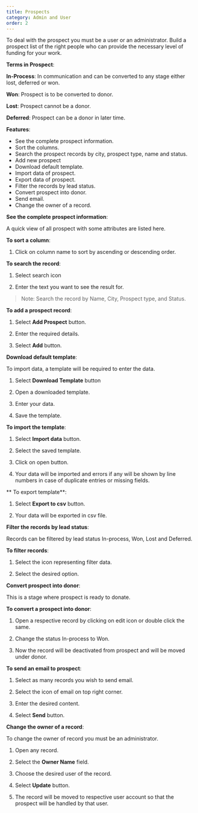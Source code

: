 ```yaml
---
title: Prospects
category: Admin and User
order: 2
---
```

 To deal with the prospect you must be a user or an administrator. 
 Build a prospect list of the right people who can provide the necessary level of funding for your work.  

 **Terms in Prospect**: 

 **In-Process**: In communication and can be converted to any stage either lost, deferred or won. 

 **Won**: Prospect is to be converted to donor. 

 **Lost**: Prospect cannot be a donor. 

 **Deferred**: Prospect can be a donor in later time. 

 **Features**: 
  * See the complete prospect information. 
  * Sort the columns. 
  * Search the prospect records by city, prospect type, name and status. 
  * Add new prospect 
  * Download default template. 
  * Import data of prospect. 
  * Export data of prospect. 
  * Filter the records by lead status. 
  * Convert prospect into donor. 
  * Send email. 
  * Change the owner of a record. 

  **See the complete prospect information**: 

  A quick view of all prospect with some attributes are listed here. 

 **To sort a column**: 

 1. Click on column name to sort by ascending or descending order. 

 **To search the record**: 

 1. Select search icon 

 2. Enter the text you want to see the result for. 

 >Note: Search the record by Name, City, Prospect type, and Status. 

 **To add a prospect record**: 

 1. Select **Add Prospect** button. 

 2. Enter the required details. 

 3. Select **Add** button. 

 **Download default template**: 

 To import data, a template will be required to enter the data.  

 1. Select **Download Template** button 

 2. Open a downloaded template. 

 3. Enter your data. 

 4. Save the template. 

 **To import the template**:

 1. Select **Import data** button. 

 2. Select the saved template. 

 3. Click on open button. 

 4. Your data will be imported and errors if any will be shown by line numbers in case of duplicate entries or     missing fields. 

 ** To export template**:

 1. Select **Export to csv** button. 

 2. Your data will be exported in csv file. 

 **Filter the records by lead status**: 

 Records can be filtered by lead status In-process, Won, Lost and Deferred. 

**To filter records**: 

 1. Select the icon representing filter data. 

 2. Select the desired option. 

 **Convert prospect into donor**: 

 This is a stage where prospect is ready to donate.  

 **To convert a prospect into donor**: 

 1. Open a respective record by clicking on edit icon or double click the same. 

 2. Change the status In-process to Won. 

 3. Now the record will be deactivated from prospect and will be moved under donor. 

 **To send an email to prospect**: 

 1. Select as many records you wish to send email. 

 2. Select the icon of email on top right corner. 

 3. Enter the desired content. 

 4. Select **Send** button. 

 **Change the owner of a record**: 

 To change the owner of record you must be an administrator. 

 1. Open any record. 

 2. Select the **Owner Name** field. 

 3. Choose the desired user of the record. 

 4. Select **Update** button. 

 5. The record will be moved to respective user account so that the prospect will be handled by that user. 
